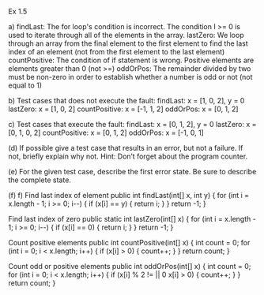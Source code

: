 Ex 1.5

a) findLast: The for loop's condition is incorrect. The condition I >= 0 is used to iterate through all of the elements in the array.
lastZero: We loop through an array from the final element to the first element to find the last index of an element (not from the first element to the last element)
countPositive: The condition of if statement is wrong. Positive elements are elements greater than 0 (not >=)
oddOrPos: The remainder divided by two must be non-zero in order to establish whether a number is odd or not (not equal to 1)

b) Test cases that does not execute the fault: findLast: x = [1, 0, 2], y = 0 lastZero: x = [1, 0, 2] countPositive: x = [-1, 1, 2] oddOrPos: x = [0, 1, 2]

c) Test cases that execute the fault: findLast: x = [0, 1, 2], y = 0 lastZero: x = [0, 1, 0, 2] countPositive: x = [0, 1, 2] oddOrPos: x = [-1, 0, 1]

(d) If possible give a test case that results in an error, but not a failure. If not, briefly explain why not. Hint: Don’t forget about the program counter.

(e) For the given test case, describe the first error state. Be sure to describe the complete state.

(f) f) Find last index of element public int findLast(int[] x, int y) { for (int i = x.length - 1; i >= 0; i--) { if (x[i] == y) { return i; } } return -1; }

Find last index of zero public static int lastZero(int[] x) { for (int i = x.length - 1; i >= 0; i--) { if (x[i] == 0) { return i; } } return -1; }

Count positive elements public int countPositive(int[] x) { int count = 0; for (int i = 0; i < x.length; i++) { if (x[i] > 0) { count++; } } return count; }

Count odd or positive elements public int oddOrPos(int[] x) { int count = 0; for (int i = 0; i < x.length; i++) { if (x[i] % 2 != || 0 x[i] > 0) { count++; } } return count; }